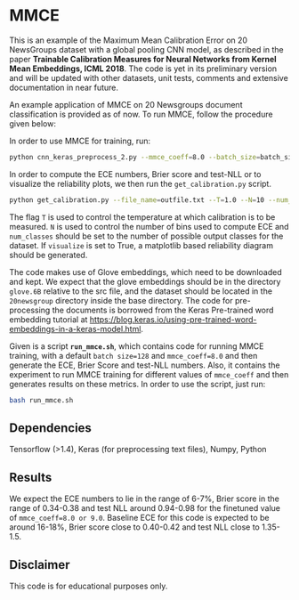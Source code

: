# MMCE
This is an example of the Maximum Mean Calibration Error on 20 NewsGroups dataset with a global pooling CNN model, as described in the paper **Trainable Calibration Measures for Neural Networks from Kernel Mean Embeddings, ICML 2018**. The code is yet in its preliminary version and will be updated with other datasets, unit tests, comments and extensive documentation in near future. 

An example application of MMCE on 20 Newsgroups document classification is provided as of now. To run MMCE, follow the procedure given below:

In order to use MMCE for training, run:
```bash
python cnn_keras_preprocess_2.py --mmce_coeff=8.0 --batch_size=batch_size > outfile.txt
```
In order to compute the ECE numbers, Brier score and test-NLL or to visualize the reliability plots, we then run the ```get_calibration.py``` script.
```bash
python get_calibration.py --file_name=outfile.txt --T=1.0 --N=10 --num_classes=20 --visualize=True
```
The flag ```T``` is used to control the temperature at which calibration is to be measured. ```N``` is used to control the number of bins used to compute ECE and ```num_classes``` should be set to the number of possible output classes for the dataset. If ```visualize``` is set to True, a matplotlib based reliability diagram should be generated.

The code makes use of Glove embeddings, which need to be downloaded and kept. We expect that the glove embeddings should be in the directory ```glove.6B``` relative to the src file, and the dataset should be located in the ```20newsgroup``` directory inside the base directory. The code for pre-processing the documents is borrowed from the Keras Pre-trained word embedding tutorial at https://blog.keras.io/using-pre-trained-word-embeddings-in-a-keras-model.html. 

Given is a script **```run_mmce.sh```**, which contains code for running MMCE training, with a default ```batch size=128``` and ```mmce_coeff=8.0``` and then generate the ECE, Brier Score and test-NLL numbers. Also, it contains the experiment to run MMCE training for different values of ```mmce_coeff``` and then generates results on these metrics. In order to use the script, just run:
```bash
bash run_mmce.sh
```
## Dependencies
Tensorflow (>1.4), Keras (for preprocessing text files), Numpy, Python

## Results
We expect the ECE numbers to lie in the range of 6-7%, Brier score in the range of 0.34-0.38 and test NLL around 0.94-0.98 for the finetuned value of ```mmce_coeff=8.0 or 9.0```.  Baseline ECE for this code is expected to be around 16-18%, Brier score close to 0.40-0.42 and test NLL close to 1.35-1.5. 

## Disclaimer
This code is for educational purposes only. 

